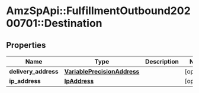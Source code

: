 # AmzSpApi::FulfillmentOutbound20200701::Destination

## Properties
Name | Type | Description | Notes
------------ | ------------- | ------------- | -------------
**delivery_address** | [**VariablePrecisionAddress**](VariablePrecisionAddress.md) |  | [optional] 
**ip_address** | [**IpAddress**](IpAddress.md) |  | [optional] 

